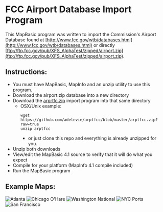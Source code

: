 # FCC Airport Database Import Program

This MapBasic program was written to import the Commission's Airport Database found at [http://www.fcc.gov/wtb/databases.html](http://www.fcc.gov/wtb/databases.html) or directly [ftp://ftp.fcc.gov/pub/XFS_AlphaTest/zipped/airport.zip](ftp://ftp.fcc.gov/pub/XFS_AlphaTest/zipped/airport.zip).


## Instructions:
- You must have MapBasic, MapInfo and an unzip utility to use this program.
- Download the airport.zip database into a new directory
- Download the [arprtfc.zip](https://github.com/adelevie/arptfcc/blob/master/arptfcc.zip?raw=true) import program into that same directory
	- OSX/Unix example: 
		```
		wget https://github.com/adelevie/arptfcc/blob/master/arptfcc.zip?raw=true
		unzip arptfcc
		```
		- or just clone this repo and everything is already unzipped for you.
- Unzip both downloads
- View/edit the MapBasic 4.1 source to verify that it will do what you expect
- Compile for your platform (MapInfo 4.1 compile included)
- Run the MapBasic program

## Example Maps:
<img src="http://transition.fcc.gov/oet/info/maps/programs/arptfcc/atlanta.jpg" alt="Atlanta" />
<img src="http://transition.fcc.gov/oet/info/maps/programs/arptfcc/chiohare.jpg" alt="Chicago O'Hare" />
<img src="http://transition.fcc.gov/oet/info/maps/programs/arptfcc/national.jpg" alt="
Washington National" />
<img src="http://transition.fcc.gov/oet/info/maps/programs/arptfcc/nycports.jpg" alt="NYC Ports" />
<img src="http://transition.fcc.gov/oet/info/maps/programs/arptfcc/sanfran.jpg" alt="San Francisco" />